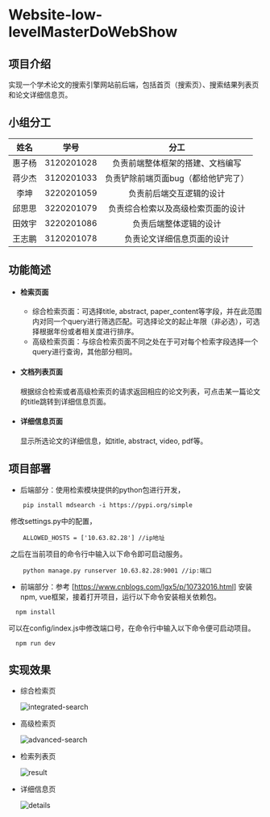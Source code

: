 # Website-low-levelMasterDoWebShow

## 项目介绍

实现一个学术论文的搜索引擎网站前后端，包括首页（搜索页）、搜索结果列表页和论文详细信息页。

## 小组分工

|  姓名  |    学号    |                分工                 |
| :----: | :--------: | :---------------------------------: |
| 惠子杨 | 3120201028 |  负责前端整体框架的搭建、文档编写   |
| 蒋少杰 | 3120201033 | 负责铲除前端页面bug（都给他铲完了） |
|  李坤  | 3220201059 |      负责前后端交互逻辑的设计       |
| 邱思思 | 3220201079 | 负责综合检索以及高级检索页面的设计  |
| 田效宇 | 3220201086 |       负责后端整体逻辑的设计        |
| 王志鹏 | 3120201078 |     负责论文详细信息页面的设计      |

## 功能简述

- #### 检索页面

  - 综合检索页面：可选择title, abstract, paper_content等字段，并在此范围内对同一个query进行筛选匹配。可选择论文的起止年限（非必选），可选择根据年份或者相关度进行排序。
  - 高级检索页面：与综合检索页面不同之处在于可对每个检索字段选择一个query进行查询，其他部分相同。

- #### 文档列表页面

  根据综合检索或者高级检索页的请求返回相应的论文列表，可点击某一篇论文的title跳转到详细信息页面。

- #### 详细信息页面

  显示所选论文的详细信息，如title, abstract, video, pdf等。

## 项目部署

- 后端部分：使用检索模块提供的python包进行开发，

```
	pip install mdsearch -i https://pypi.org/simple
```

​		修改settings.py中的配置，

```
	ALLOWED_HOSTS = ['10.63.82.28'] //ip地址
```

​		之后在当前项目的命令行中输入以下命令即可启动服务。

```
	python manage.py runserver 10.63.82.28:9001 //ip:端口
```

- 前端部分：参考 [https://www.cnblogs.com/lgx5/p/10732016.html] 安装npm, vue框架，接着打开项目，运行以下命令安装相关依赖包。

```
  npm install
```

  可以在config/index.js中修改端口号，在命令行中输入以下命令便可启动项目。

```
  npm run dev
```

  

## 实现效果

- 综合检索页

  ![integrated-search](D:\low-level-master\screenshots\integrated-search.png)

- 高级检索页

  ![advanced-search](D:\low-level-master\screenshots\advanced-search.png)

- 检索列表页

  ![result](D:\low-level-master\screenshots\result.png)

- 详细信息页

  ![details](D:\low-level-master\screenshots\details.png)

















